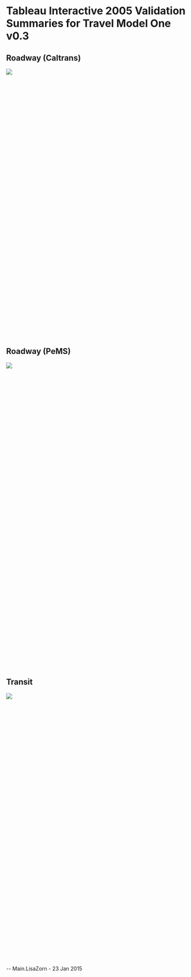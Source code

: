 # Tableau Interactive 2005 Validation Summaries for Travel Model One v0.3

## Roadway (Caltrans)

<script type='text/javascript' src='https://public.tableausoftware.com/javascripts/api/viz_v1.js'></script><div class='tableauPlaceholder' style='width: 900px; height: 700px;'><noscript><a href='#'><img alt=' ' src='https:&#47;&#47;publicrevizit.tableausoftware.com&#47;static&#47;images&#47;Tr&#47;TravelModelOnev0_32005RoadwayCaltransValidation&#47;Chart_ObsvEst_all&#47;1_rss.png' style='border: none' /></a></noscript><object class='tableauViz' width='900' height='700' style='display:none;'><param name='host_url' value='https%3A%2F%2Fpublic.tableausoftware.com%2F' /> <param name='site_root' value='' /><param name='name' value='TravelModelOnev0_32005RoadwayCaltransValidation&#47;Chart_ObsvEst_all' /><param name='tabs' value='yes' /><param name='toolbar' value='yes' /><param name='static_image' value='https:&#47;&#47;publicrevizit.tableausoftware.com&#47;static&#47;images&#47;Tr&#47;TravelModelOnev0_32005RoadwayCaltransValidation&#47;Chart_ObsvEst_all&#47;1.png' /> <param name='animate_transition' value='yes' /><param name='display_static_image' value='yes' /><param name='display_spinner' value='yes' /><param name='display_overlay' value='yes' /><param name='display_count' value='yes' /><param name='showVizHome' value='no' /></object></div><div style='width:1444px;height:22px;padding:0px 10px 0px 0px;color:black;font:normal 8pt verdana,helvetica,arial,sans-serif;'><div style='float:right; padding-right:8px;'><a href='http://www.tableausoftware.com/public/about-tableau-products?ref=https://public.tableausoftware.com/views/TravelModelOnev0_32005RoadwayCaltransValidation/Chart_ObsvEst_all' target='_blank'>Learn About Tableau</a></div></div>

## Roadway (PeMS)

<script type='text/javascript' src='https://public.tableausoftware.com/javascripts/api/viz_v1.js'></script><div class='tableauPlaceholder' style='width: 1024px; height: 800px;'><noscript><a href='http:&#47;&#47;analytics.mtc.ca.gov&#47;foswiki&#47;Main&#47;TravelModelOneV03TableauInteractive2005Validation'><img alt=' ' src='https:&#47;&#47;publicrevizit.tableausoftware.com&#47;static&#47;images&#47;Tr&#47;TravelModelOnev0_32005RoadwayPeMSValidation&#47;StationDashboard&#47;1_rss.png' style='border: none' /></a></noscript><object class='tableauViz' width='1024' height='800' style='display:none;'><param name='host_url' value='https%3A%2F%2Fpublic.tableausoftware.com%2F' /> <param name='site_root' value='' /><param name='name' value='TravelModelOnev0_32005RoadwayPeMSValidation&#47;StationDashboard' /><param name='tabs' value='yes' /><param name='toolbar' value='yes' /><param name='static_image' value='https:&#47;&#47;publicrevizit.tableausoftware.com&#47;static&#47;images&#47;Tr&#47;TravelModelOnev0_32005RoadwayPeMSValidation&#47;StationDashboard&#47;1.png' /> <param name='animate_transition' value='yes' /><param name='display_static_image' value='yes' /><param name='display_spinner' value='yes' /><param name='display_overlay' value='yes' /><param name='display_count' value='yes' /><param name='showVizHome' value='no' /></object></div><div style='width:1004px;height:22px;padding:0px 10px 0px 0px;color:black;font:normal 8pt verdana,helvetica,arial,sans-serif;'><div style='float:right; padding-right:8px;'><a href='http://www.tableausoftware.com/public/about-tableau-products?ref=https://public.tableausoftware.com/views/TravelModelOnev0_32005RoadwayPeMSValidation/StationDashboard' target='_blank'>Learn About Tableau</a></div></div>

## Transit

<script type='text/javascript' src='https://public.tableausoftware.com/javascripts/api/viz_v1.js'></script><div class='tableauPlaceholder' style='width: 900px; height: 700px;'><noscript><a href='http:&#47;&#47;analytics.mtc.ca.gov&#47;foswiki&#47;Main&#47;TravelModelOneV03TableauInteractive2005Validation'><img alt=' ' src='https:&#47;&#47;publicrevizit.tableausoftware.com&#47;static&#47;images&#47;Tr&#47;TravelModelOnev0_32005TransitValidation&#47;GraphbyMode&#47;1_rss.png' style='border: none' /></a></noscript><object class='tableauViz' width='900' height='700' style='display:none;'><param name='host_url' value='https%3A%2F%2Fpublic.tableausoftware.com%2F' /> <param name='site_root' value='' /><param name='name' value='TravelModelOnev0_32005TransitValidation&#47;GraphbyMode' /><param name='tabs' value='yes' /><param name='toolbar' value='yes' /><param name='static_image' value='https:&#47;&#47;publicrevizit.tableausoftware.com&#47;static&#47;images&#47;Tr&#47;TravelModelOnev0_32005TransitValidation&#47;GraphbyMode&#47;1.png' /> <param name='animate_transition' value='yes' /><param name='display_static_image' value='yes' /><param name='display_spinner' value='yes' /><param name='display_overlay' value='yes' /><param name='display_count' value='yes' /><param name='showVizHome' value='no' /></object></div><div style='width:1444px;height:22px;padding:0px 10px 0px 0px;color:black;font:normal 8pt verdana,helvetica,arial,sans-serif;'><div style='float:right; padding-right:8px;'><a href='http://www.tableausoftware.com/public/about-tableau-products?ref=https://public.tableausoftware.com/views/TravelModelOnev0_32005TransitValidation/GraphbyMode' target='_blank'>Learn About Tableau</a></div></div>

-- Main.LisaZorn - 23 Jan 2015
